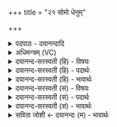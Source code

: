 +++
title = "२१ सोमो धेनुम्"

+++
<details><summary>पदपाठः - दयानन्दादि</summary>

सोमः॑। धे॒नुम्। सोमः॑। अर्व॑न्तम्। आ॒शुम्। सोमः॑। वी॒रम्। क॒र्म॒ण्य᳖म्। ददा॑ति। सा॒द॒न्य᳖म्। स॒द॒न्य᳖मिति॑ सद॒न्य᳖म्। वि॒द॒थ्य᳖म्। स॒भेय॑म्। पि॒तृ॒श्रव॑ण॒मिति॑ पितृ॒ऽश्रव॑णम्। यः। ददा॑शत्। अ॒स्मै॒। २१।
</details>

<details><summary>अधिमन्त्रम् (VC)</summary>

- सोमो देवता
- गोतम ऋषिः
- भुरिक्पङ्क्तिः
- पञ्चमः
</details>

<details><summary>दयानन्द-सरस्वती (हि) - विषयः</summary>

फिर उसी विषय को अगले मन्त्र में कहा है ॥
</details>

<details><summary>दयानन्द-सरस्वती (हि) - पदार्थः</summary>

पदार्थान्वयभाषाः -  (यः) जो प्रजास्थ मनुष्य (अस्मै) इस धर्मिष्ठ राजा वा अध्यापक वा उपदेशक के लिये उचित पदार्थ (ददाशत्) देता है, उसके लिये (सोमः) ऐश्वर्य्ययुक्त उक्त पुरुष (धेनुम्) विद्या की आधाररूप वाणी को (ददाति) देता (सोमः) सत्याचरण में प्रेरणा करनेहारा राजादि जन (अर्वन्तम्) वेग से चलनेवाले तथा (आशुम्) मार्ग को शीघ्र व्याप्त होनेवाले घोड़े को देता और (सोमः) शरीर तथा आत्मा के बल से युक्त राजादि (कर्मण्यम्) कर्मों से युक्त पुरुषार्थी (सादन्यम्) बैठाने आदि में प्रवीण (विदथ्यम्) यज्ञ करने में कुशल (पितृश्रवणम्) आचार्य पिता से विद्या पढ़नेवाले (सभेयम्) सभा में बैठने योग्य (वीरम्) शत्रुओं के बलों को व्याप्त होनेवाले शूरवीर पुरुष को देता है ॥२१ ॥
</details>

<details><summary>दयानन्द-सरस्वती (हि) - भावार्थः</summary>

भावार्थभाषाः -  जो अध्यापक, उपदेशक वा राजपुरुष सुशिक्षित वाणी, अग्नि आदि की तत्त्वविद्या, पुरुष का ज्ञान और सभ्यता सबके लिये देवें, वे सबको सत्कार करने योग्य हों ॥२१ ॥
</details>

<details><summary>दयानन्द-सरस्वती (सं) - विषयः</summary>

पुनस्तमेव विषयमाह ॥
</details>

<details><summary>दयानन्द-सरस्वती (सं) - पदार्थः</summary>

पदार्थान्वयभाषाः -  यो मनुष्योऽस्मै सोमायोचितं ददाशत् तस्मै सोमो धेनुं ददाति, सोमोऽर्वन्तमाशुं ददाति, सोमः कर्मण्यं सादन्यं विदथ्यं पितृश्रवणं सभेयं वीरं च ददाति ॥२१
</details>

<details><summary>दयानन्द-सरस्वती (सं) - भावार्थः</summary>

भावार्थभाषाः -  येऽध्यापकोपदेशका राजपुरुषा वा सुशिक्षिता वाचमग्न्यादितत्त्वविद्यां पुरुषज्ञानं सभ्यताञ्च सर्वेभ्यः प्रदद्युस्ते सर्वैः सत्कर्त्तव्याः स्युः ॥२१ ॥
</details>

<details><summary>सविता जोशी ← दयानन्दः (म) - भावार्थः</summary>

भावार्थभाषाः -  जे अध्यापक व उपदेशक किंवा राजपुरुष उत्तम वाणी, अग्निविद्या, ज्ञान व सभ्यता सर्वांना शिकवितात ते सन्माननीय ठरतात.
</details>